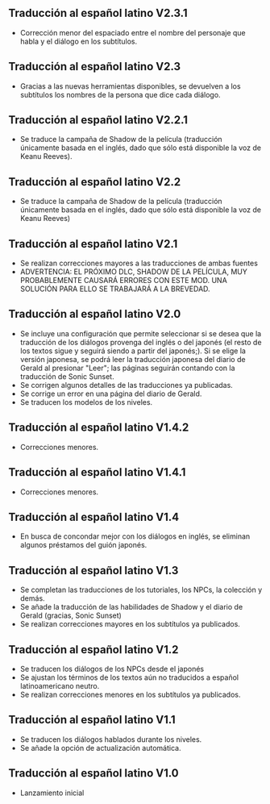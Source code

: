 ## Traducción al español latino V2.3.1
- Corrección menor del espaciado entre el nombre del personaje que habla y el diálogo en los subtítulos.

## Traducción al español latino V2.3
- Gracias a las nuevas herramientas disponibles, se devuelven a los subtítulos los nombres de la persona que dice cada diálogo.

## Traducción al español latino V2.2.1
- Se traduce la campaña de Shadow de la película (traducción únicamente basada en el inglés, dado que sólo está disponible la voz de Keanu Reeves).

## Traducción al español latino V2.2
- Se traduce la campaña de Shadow de la película (traducción únicamente basada en el inglés, dado que sólo está disponible la voz de Keanu Reeves)

## Traducción al español latino V2.1
- Se realizan correcciones mayores a las traducciones de ambas fuentes
- ADVERTENCIA: EL PRÓXIMO DLC, SHADOW DE LA PELÍCULA, MUY PROBABLEMENTE CAUSARÁ ERRORES CON ESTE MOD. UNA SOLUCIÓN PARA ELLO SE TRABAJARÁ A LA BREVEDAD.

## Traducción al español latino V2.0
- Se incluye una configuración que permite seleccionar si se desea que la traducción de los diálogos provenga del inglés o del japonés (el resto de los textos sigue y seguirá siendo a partir del japonés;). Si se elige la versión japonesa, se podrá leer la traducción japonesa del diario de Gerald al presionar "Leer"; las páginas seguirán contando con la traducción de Sonic Sunset.
- Se corrigen algunos detalles de las traducciones ya publicadas.
- Se corrige un error en una página del diario de Gerald.
- Se traducen los modelos de los niveles.

## Traducción al español latino V1.4.2
- Correcciones menores.

## Traducción al español latino V1.4.1
- Correcciones menores.

## Traducción al español latino V1.4
- En busca de concondar mejor con los diálogos en inglés, se eliminan algunos préstamos del guión japonés.

## Traducción al español latino V1.3
- Se completan las traducciones de los tutoriales, los NPCs, la colección y demás.
- Se añade la traducción de las habilidades de Shadow y el diario de Gerald (gracias, Sonic Sunset)
- Se realizan correcciones mayores en los subtítulos ya publicados.

## Traducción al español latino V1.2
- Se traducen los diálogos de los NPCs desde el japonés
- Se ajustan los términos de los textos aún no traducidos a español latinoamericano neutro.
- Se realizan correcciones menores en los subtítulos ya publicados.

## Traducción al español latino V1.1
- Se traducen los diálogos hablados durante los niveles.
- Se añade la opción de actualización automática.

## Traducción al español latino V1.0
- Lanzamiento inicial
